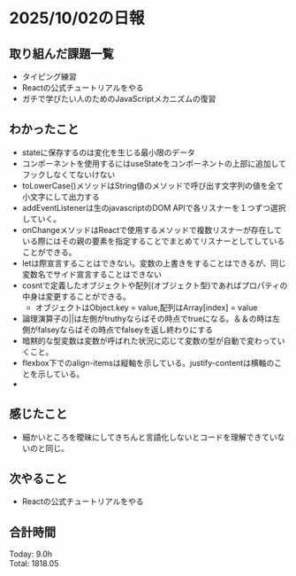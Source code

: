 # 2025/10/02の日報
## 取り組んだ課題一覧
* タイピング練習
* Reactの公式チュートリアルをやる
* ガチで学びたい人のためのJavaScriptメカニズムの復習
## わかったこと 
* stateに保存するのは変化を生じる最小限のデータ
* コンポーネントを使用するにはuseStateをコンポーネントの上部に追加してフックしなくてないけない
* toLowerCase()メソッドはString値のメソッドで呼び出す文字列の値を全て小文字にして出力する
* addEventListenerは生のjavascriptのDOM APIで各リスナーを１つずつ選択していく。
* onChangeメソッドはReactで使用するメソッドで複数リスナーが存在している際にはその親の要素を指定することでまとめてリスナーとしてしていることができる。
* letは際宣言することはできない。変数の上書きをすることはできるが、同じ変数名でサイド宣言することはできない
* cosntで定義したオブジェクトや配列(オブジェクト型)であればプロパティの中身は変更することができる。
  * オブジェクトはObject.key = value,配列はArray[index] = value
* 論理演算子の||は左側がtruthyならばその時点でtrueになる。＆＆の時は左側がfalseyならばその時点でfalseyを返し終わりにする 
* 暗黙的な型変数は変数が呼ばれた状況に応じて変数の型が自動で変わっていくこと。
* flexbox下でのalign-itemsは縦軸を示している。justify-contentは横軸のことを示している。
* 
## 感じたこと
* 細かいところを曖昧にしてきちんと言語化しないとコードを理解できていないのと同じ。
## 次やること
* Reactの公式チュートリアルをやる
##  合計時間 
Today: 9.0h<br>
Total: 1818.05
